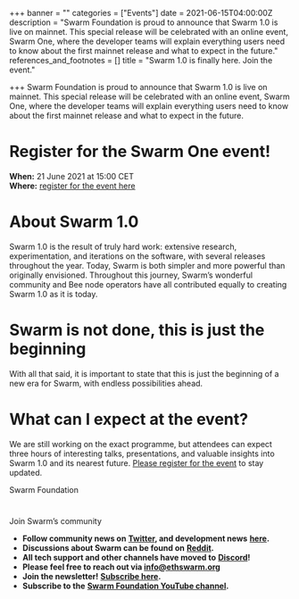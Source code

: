 +++
banner = ""
categories = ["Events"]
date = 2021-06-15T04:00:00Z
description = "Swarm Foundation is proud to announce that Swarm 1.0 is live on mainnet. This special release will be celebrated with an online event, Swarm One, where the developer teams will explain everything users need to know about the first mainnet release and what to expect in the future."
references_and_footnotes = []
title = "Swarm 1.0 is finally here. Join the event."

+++
Swarm Foundation is proud to announce that Swarm 1.0 is live on mainnet. This special release will be celebrated with an online event, Swarm One, where the developer teams will explain everything users need to know about the first mainnet release and what to expect in the future.

# **Register for the Swarm One event!**

**When:** 21 June 2021 at 15:00 CET  
**Where:** [register for the event here](https://bit.ly/3cFNIsI)

# **About Swarm 1.0**

Swarm 1.0 is the result of truly hard work: extensive research, experimentation, and iterations on the software, with several releases throughout the year. Today, Swarm is both simpler and more powerful than originally envisioned. Throughout this journey, Swarm’s wonderful community and Bee node operators have all contributed equally to creating Swarm 1.0 as it is today.

# **Swarm is not done, this is just the beginning**

With all that said, it is important to state that this is just the beginning of a new era for Swarm, with endless possibilities ahead.

# **What can I expect at the event?**

We are still working on the exact programme, but attendees can expect three hours of interesting talks, presentations, and valuable insights into Swarm 1.0 and its nearest future. [Please register for the event](https://bit.ly/3cFNIsI) to stay updated.

Swarm Foundation

#   
Join Swarm’s community

* **Follow community news on** [**Twitter**](https://twitter.com/ethswarmhive)**, and development news** [**here**](https://twitter.com/ethswarm)**.**
* **Discussions about Swarm can be found on** [**Reddit**](https://www.reddit.com/r/ethswarm/)**.**
* **All tech support and other channels have moved to** [**Discord**](https://discord.gg/wdghaQsGq5)**!**
* **Please feel free to reach out via info@ethswarm.org**
* **Join the newsletter!** [**Subscribe here**](https://www.ethswarm.org/newsletter.html)**.**
* **Subscribe to the** [**Swarm Foundation YouTube channel**](https://www.youtube.com/channel/UCu6ywn9MTqdREuE6xuRkskA/videos)**.**